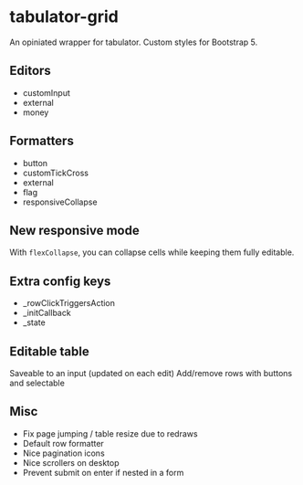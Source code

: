 # tabulator-grid

An opiniated wrapper for tabulator. Custom styles for Bootstrap 5.

## Editors

- customInput
- external
- money

## Formatters

- button
- customTickCross
- external
- flag
- responsiveCollapse

## New responsive mode

With `flexCollapse`, you can collapse cells while keeping them fully editable.

## Extra config keys

- _rowClickTriggersAction
- _initCallback
- _state

## Editable table

Saveable to an input (updated on each edit)
Add/remove rows with buttons and selectable

## Misc

- Fix page jumping / table resize due to redraws
- Default row formatter
- Nice pagination icons
- Nice scrollers on desktop
- Prevent submit on enter if nested in a form

